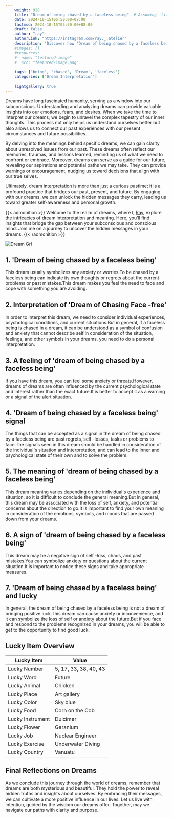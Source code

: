 ```yaml
---
    weight: 928
    title: "Dream of being chased by a faceless being"  # Assuming 'title' column exists
    date: 2024-10-15T05:50:00+08:00
    lastmod: 2024-10-15T05:50:00+08:00
    draft: false
    author: "ray"
    authorLink: "https://instagram.com/ray._.atelier"
    description: "Discover how 'Dream of being chased by a faceless being' can interpret your future and uncover its significant meanings in your life."
    #images: []
    #resources:
    #- name: "featured-image"
    #  src: "featured-image.png"
    
    tags: ['being', 'chased', 'Dream', 'faceless']
    categories: ["Dream Interpretation"]
    
    lightgallery: true
---
```

    
Dreams have long fascinated humanity, serving as a window into our subconscious. Understanding and analyzing dreams can provide valuable insights into our emotions, fears, and desires. When we take the time to interpret our dreams, we begin to unravel the complex tapestry of our inner thoughts. This process not only helps us understand ourselves better but also allows us to connect our past experiences with our present circumstances and future possibilities.

By delving into the meanings behind specific dreams, we can gain clarity about unresolved issues from our past. These dreams often reflect our memories, traumas, and lessons learned, reminding us of what we need to confront or embrace. Moreover, dreams can serve as a guide for our future, revealing our aspirations and potential paths we may take. They can provide warnings or encouragement, nudging us toward decisions that align with our true selves.

Ultimately, dream interpretation is more than just a curious pastime; it is a profound practice that bridges our past, present, and future. By engaging with our dreams, we can unlock the hidden messages they carry, leading us toward greater self-awareness and personal growth.

{{< admonition >}}
Welcome to the realm of dreams, where I, [Ray](https://instagram.com/ray._.atelier), explore the intricacies of dream interpretation and meaning. Here, you’ll find insights that bridge the gap between your subconscious and conscious mind. Join me on a journey to uncover the hidden messages in your dreams.
{{< /admonition >}}

![Dream Grl](https://cdn.pixabay.com/photo/2017/11/02/03/35/gothic-2910057_1280.jpg "Dream Grl")

## 1. 'Dream of being chased by a faceless being'
This dream usually symbolizes any anxiety or worries.To be chased by a faceless being can indicate its own thoughts or regrets about the current problems or past mistakes.This dream makes you feel the need to face and cope with something you are avoiding.

## 2. Interpretation of 'Dream of Chasing Face -free'
In order to interpret this dream, we need to consider individual experiences, psychological conditions, and current situations.But in general, if a faceless being is chased in a dream, it can be understood as a symbol of confusion and anxiety that cannot describe self.In consideration of the situation, feelings, and other symbols in your dreams, you need to do a personal interpretation.

## 3. A feeling of 'dream of being chased by a faceless being'
If you have this dream, you can feel some anxiety or threats.However, dreams of dreams are often influenced by the current psychological state and interest rather than the exact future.It is better to accept it as a warning or a signal of the alert situation.

## 4. 'Dream of being chased by a faceless being' signal
The things that can be accepted as a signal in the dream of being chased by a faceless being are past regrets, self -losses, tasks or problems to face.The signals seen in this dream should be handled in consideration of the individual's situation and interpretation, and can lead to the inner and psychological state of their own and to solve the problem.

## 5. The meaning of 'dream of being chased by a faceless being'
This dream meaning varies depending on the individual's experience and situation, so it is difficult to conclude the general meaning.But in general, this dream may be associated with the loss of self, anxiety, and potential concerns about the direction to go.It is important to find your own meaning in consideration of the emotions, symbols, and moods that are passed down from your dreams.

## 6. A sign of 'dream of being chased by a faceless being'
This dream may be a negative sign of self -loss, chaos, and past mistakes.You can symbolize anxiety or questions about the current situation.It is important to notice these signs and take appropriate measures.

## 7. 'Dream of being chased by a faceless being' and lucky
In general, the dream of being chased by a faceless being is not a dream of bringing positive luck.This dream can cause anxiety or inconvenience, and it can symbolize the loss of self or anxiety about the future.But if you face and respond to the problems recognized in your dreams, you will be able to get to the opportunity to find good luck.

## Lucky Item Overview
| Lucky Item          | Value              |
|---------------|--------------------|
| Lucky Number        | 5, 17, 33, 38, 40, 43  |
| Lucky Word          | Future |
| Lucky Animal        | Chicken |
| Lucky Place         | Art gallery     |
| Lucky Color         | Sky blue     |
| Lucky Food          | Corn on the Cob      |
| Lucky Instrument    | Dulcimer |
| Lucky Flower        | Geranium    |
| Lucky Job           | Nuclear Engineer       |
| Lucky Exercise      | Underwater Diving  |
| Lucky Country       | Vanuatu    |


##  Final Reflections on Dreams

As we conclude this journey through the world of dreams, remember that dreams are both mysterious and beautiful. They hold the power to reveal hidden truths and insights about ourselves. By embracing their messages, we can cultivate a more positive influence in our lives. Let us live with intention, guided by the wisdom our dreams offer. Together, may we navigate our paths with clarity and purpose.
